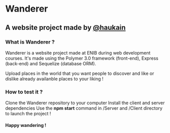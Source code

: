 # Wanderer

## A website project made by [@haukain](https://github.com/Haukain "Haukain's Github profile")

### What is Wanderer ?
Wanderer is a website project made at ENIB during web development courses. It's made using the Polymer 3.0 framework (front-end), Express (back-end) and Sequelize (database ORM).

Upload places in the world that you want people to discover and like or dislike already availanble places to your liking !

### How to test it ?
Clone the Wanderer repository to your computer
Install the client and server dependencies
Use the **npm start** command in /Server and /Client directory to launch the project !

#### Happy wandering !
